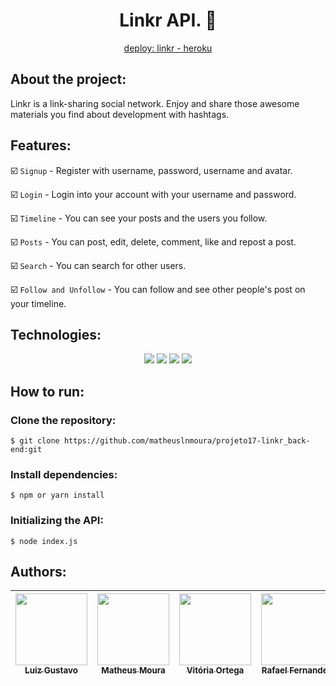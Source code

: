 
<div align="center">
<h1>Linkr API. 🔗 </h1>
  </div>
  
<div align="center">
  <p> <a href="https://backend-linkr.herokuapp.com/">deploy: linkr - heroku</a></p>
  </div> 
<h2>About the project:</h2>
<p>Linkr is a link-sharing social network. Enjoy and share those awesome materials you find about development with hashtags.</p>

<h2>Features:</h2>

:ballot_box_with_check: `Signup` - Register with username, password, username and avatar.

:ballot_box_with_check: `Login` - Login into your account with your username and password.

:ballot_box_with_check: `Timeline` - You can see your posts and the users you follow.

:ballot_box_with_check: `Posts` - You can post, edit, delete, comment, like and repost a post.

:ballot_box_with_check: `Search` - You can search for other users.

:ballot_box_with_check: `Follow and Unfollow` - You can follow and see other people's post on your timeline.


<h2>Technologies:</h2>
<div align="center">
<img src="https://img.shields.io/badge/node.js-6DA55F?style=for-the-badge&logo=node.js&logoColor=white">
<img src="https://img.shields.io/badge/JWT-black?style=for-the-badge&logo=JSON%20web%20tokens">
<img src="https://img.shields.io/badge/postgres-%23316192.svg?style=for-the-badge&logo=postgresql&logoColor=white">
<img src="https://img.shields.io/badge/javascript-%23323330.svg?style=for-the-badge&logo=javascript&logoColor=%23F7DF1E">
  </div>
<h2>How to run:</h2>

<h3>Clone the repository:</h3>

```
$ git clone https://github.com/matheuslnmoura/projeto17-linkr_back-end:git
```

<h3>Install dependencies:</h3>

```
$ npm or yarn install
```

<h3>Initializing the API:</h3>

```
$ node index.js
```

## Authors:

| [<img src="https://avatars.githubusercontent.com/lgsfarias" width=115><br><sub>Luiz Gustavo</sub>](https://github.com/lgsfarias) |  [<img src="https://avatars.githubusercontent.com/matheuslnmoura" width=115><br><sub>Matheus Moura</sub>](https://github.com/matheuslnmoura) |  [<img src="https://avatars.githubusercontent.com/unverzed" width=115><br><sub>Vitória Ortega</sub></sub>](https://github.com/unverzed) |  [<img src="https://avatars.githubusercontent.com/rafael-f" width=115><br><sub>Rafael Fernandes</sub>](https://github.com/rafael-f) |  [<img src="https://avatars.githubusercontent.com/Mathchong" width=115><br><sub>Matheus Chong</sub>](https://github.com/Mathchong) 
| :---: | :---: | :---: | :---: | :---: |
